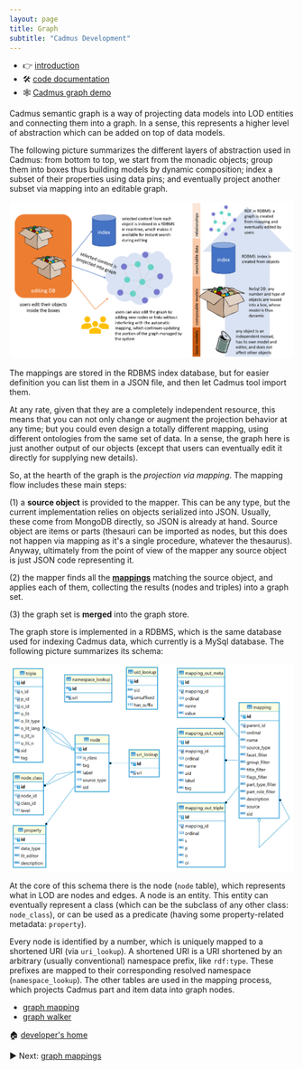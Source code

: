 ```yaml
---
layout: page
title: Graph
subtitle: "Cadmus Development"
---
```


- 👉 [introduction](https://cadmus.fusi-soft.com/#/docs/semantic-graph)
- 🛠️ [code documentation](https://github.com/vedph/cadmus-graph/blob/master/docs/index.md)
- 🕸️ [Cadmus graph demo](https://cadmus-graph-demo.fusi-soft.com)

Cadmus semantic graph is a way of projecting data models into LOD entities and connecting them into a graph. In a sense, this represents a higher level of abstraction which can be added on top of data models.

The following picture summarizes the different layers of abstraction used in Cadmus: from bottom to top, we start from the monadic objects; group them into boxes thus building models by dynamic composition; index a subset of their properties using data pins; and eventually project another subset via mapping into an editable graph.

![graph architecture](../../../img/cadmus/graph/graph-architecture.png)

The mappings are stored in the RDBMS index database, but for easier definition you can list them in a JSON file, and then let Cadmus tool import them.

At any rate, given that they are a completely independent resource, this means that you can not only change or augment the projection behavior at any time; but you could even design a totally different mapping, using different ontologies from the same set of data. In a sense, the graph here is just another output of our objects (except that users can eventually edit it directly for supplying new details).

So, at the hearth of the graph is the _projection via mapping_. The mapping flow includes these main steps:

(1) a **source object** is provided to the mapper. This can be any type, but the current implementation relies on objects serialized into JSON. Usually, these come from MongoDB directly, so JSON is already at hand. Source object are items or parts (thesauri can be imported as nodes, but this does not happen via mapping as it's a single procedure, whatever the thesaurus). Anyway, ultimately from the point of view of the mapper any source object is just JSON code representing it.

(2) the mapper finds all the **[mappings](graph-mappings.md)** matching the source object, and applies each of them, collecting the results (nodes and triples) into a graph set.

(3) the graph set is **merged** into the graph store.

The graph store is implemented in a RDBMS, which is the same database used for indexing Cadmus data, which currently is a MySql database. The following picture summarizes its schema:

![graph schema](../../../img/cadmus/graph/graph-schema.png)

At the core of this schema there is the node (`node` table), which represents what in LOD are nodes and edges. A node is an entity. This entity can eventually represent a class (which can be the subclass of any other class: `node_class`), or can be used as a predicate (having some property-related metadata: `property`).

Every node is identified by a number, which is uniquely mapped to a shortened URI (via `uri_lookup`). A shortened URI is a URI shortened by an arbitrary (usually conventional) namespace prefix, like `rdf:type`. These prefixes are mapped to their corresponding resolved namespace (`namespace_lookup`). The other tables are used in the mapping process, which projects Cadmus part and item data into graph nodes.

- [graph mapping](graph-mappings.md)
- [graph walker](graph-walker.md)

🏠 [developer's home](../toc.md)

▶️ Next: [graph mappings](graph-mappings.md)
